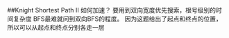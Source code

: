 ##Knight Shortest Path II
如何加速？
要用到双向宽度优先搜索，根号级别的时间复杂度
BFS最难就问到双向BFS的程度。
因为这题给出了起点和终点的位置，所以可以从起点和终点分别各走一层
